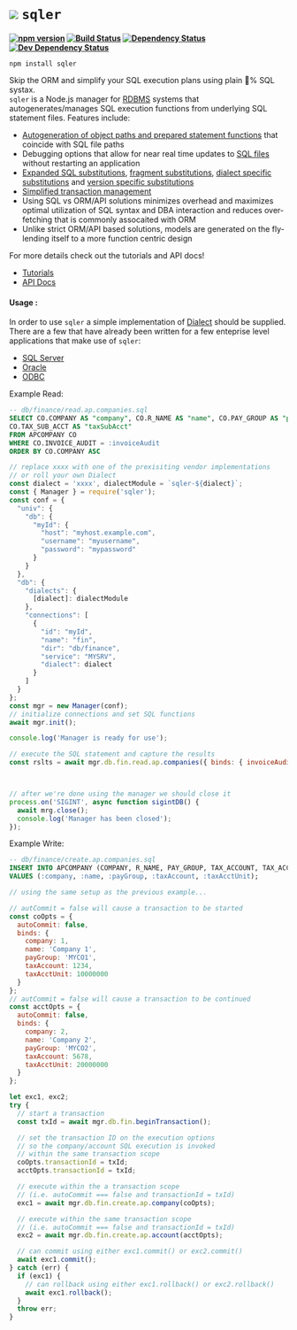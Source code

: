 <b class="jsdocp-remove-me">

# ![](https://raw.githubusercontent.com/ugate/sqler/master/jsdocp/static/favicon-32x32.png) `sqler`

[![npm version](https://badgen.net/npm/v/sqler?color=orange&icon=npm)](https://www.npmjs.com/package/sqler)
[![Build Status](https://badgen.net/travis/ugate/sqler?icon=travis)](https://travis-ci.com/ugate/sqler)
[![Dependency Status](https://badgen.net/david/dep/ugate/sqler)](https://david-dm.org/ugate/sqler)
[![Dev Dependency Status](https://badgen.net/david/dev/ugate/sqler)](https://david-dm.org/ugate/sqler?type=dev)

</b>

`npm install sqler`

Skip the ORM and simplify your SQL execution plans using plain 💯% SQL systax.<br/>
`sqler` is a Node.js manager for [RDBMS](https://en.wikipedia.org/wiki/Relational_database) systems that autogenerates/manages SQL execution functions from underlying SQL statement files. Features include:

- [Autogeneration of object paths and prepared statement functions](https://ugate.github.io/sqler/tutorial-1-manual.html) that coincide with SQL file paths
- Debugging options that allow for near real time updates to [SQL files](https://ugate.github.io/sqler/tutorial-1-manual.html#sqlf) without restarting an application
- [Expanded SQL substitutions](https://ugate.github.io/sqler/tutorial-1-manual.html#es), [fragment substitutions](https://ugate.github.io/sqler/tutorial-1-manual.html#fs), [dialect specific substitutions](https://ugate.github.io/sqler/tutorial-1-manual.html#ds) and [version specific substitutions](https://ugate.github.io/sqler/tutorial-1-manual.html#vs)
- [Simplified transaction management](https://ugate.github.io/sqler/tutorial-1-manual.html#tx)
- Using SQL vs ORM/API solutions minimizes overhead and maximizes optimal utilization of SQL syntax and DBA interaction and reduces over-fetching that is commonly assocaited with ORM
- Unlike strict ORM/API based solutions, models are generated on the fly- lending itself to a more function centric design

For more details check out the tutorials and API docs!

- [Tutorials](https://ugate.github.io/sqler/tutorial-1-manual.html)
- [API Docs](https://ugate.github.io/sqler/module-sqler-Manager.html)

#### Usage <sub id="usage"></sub>:
In order to use `sqler` a simple implementation of [Dialect](https://ugate.github.io/sqler/Dialect.html) should be supplied. There are a few that have already been written for a few enteprise level applications that make use of `sqler`<sub id="dialects"></sub>:

- [SQL Server](https://ugate.github.io/sqler-mssql)
- [Oracle](https://ugate.github.io/sqler-oracle)
- [ODBC](https://ugate.github.io/sqler-odbc)

Example Read<sub id="exampleread"></sub>:
```sql
-- db/finance/read.ap.companies.sql
SELECT CO.COMPANY AS "company", CO.R_NAME AS "name", CO.PAY_GROUP AS "payGroup", CO.TAX_ACCOUNT AS "taxAccount", CO.TAX_ACCT_UNIT AS "taxAcctUnit",
CO.TAX_SUB_ACCT AS "taxSubAcct"
FROM APCOMPANY CO
WHERE CO.INVOICE_AUDIT = :invoiceAudit
ORDER BY CO.COMPANY ASC
```

```js
// replace xxxx with one of the prexisiting vendor implementations
// or roll your own Dialect
const dialect = 'xxxx', dialectModule = `sqler-${dialect}`;
const { Manager } = require('sqler');
const conf = {
  "univ": {
    "db": {
      "myId": {
        "host": "myhost.example.com",
        "username": "myusername",
        "password": "mypassword"
      }
    }
  },
  "db": {
    "dialects": {
      [dialect]: dialectModule
    },
    "connections": [
      {
        "id": "myId",
        "name": "fin",
        "dir": "db/finance",
        "service": "MYSRV",
        "dialect": dialect
      }
    ]
  }
};
const mgr = new Manager(conf);
// initialize connections and set SQL functions
await mgr.init();

console.log('Manager is ready for use');

// execute the SQL statement and capture the results
const rslts = await mgr.db.fin.read.ap.companies({ binds: { invoiceAudit: 'Y' } });



// after we're done using the manager we should close it
process.on('SIGINT', async function sigintDB() {
  await mrg.close();
  console.log('Manager has been closed');
});
```

Example Write<sub id="examplewrite"></sub>:
```sql
-- db/finance/create.ap.companies.sql
INSERT INTO APCOMPANY (COMPANY, R_NAME, PAY_GROUP, TAX_ACCOUNT, TAX_ACCT_UNIT)
VALUES (:company, :name, :payGroup, :taxAccount, :taxAcctUnit);
```

```js
// using the same setup as the previous example...

// autCommit = false will cause a transaction to be started
const coOpts = {
  autoCommit: false,
  binds: {
    company: 1,
    name: 'Company 1',
    payGroup: 'MYCO1',
    taxAccount: 1234,
    taxAcctUnit: 10000000
  }
};
// autCommit = false will cause a transaction to be continued
const acctOpts = {
  autoCommit: false,
  binds: {
    company: 2,
    name: 'Company 2',
    payGroup: 'MYCO2',
    taxAccount: 5678,
    taxAcctUnit: 20000000
  }
};

let exc1, exc2;
try {
  // start a transaction
  const txId = await mgr.db.fin.beginTransaction();

  // set the transaction ID on the execution options
  // so the company/account SQL execution is invoked
  // within the same transaction scope
  coOpts.transactionId = txId;
  acctOpts.transactionId = txId;

  // execute within the a transaction scope
  // (i.e. autoCommit === false and transactionId = txId)
  exc1 = await mgr.db.fin.create.ap.company(coOpts);

  // execute within the same transaction scope
  // (i.e. autoCommit === false and transactionId = txId)
  exc2 = await mgr.db.fin.create.ap.account(acctOpts);

  // can commit using either exc1.commit() or exc2.commit()
  await exc1.commit();
} catch (err) {
  if (exc1) {
    // can rollback using either exc1.rollback() or exc2.rollback()
    await exc1.rollback();
  }
  throw err;
}
```